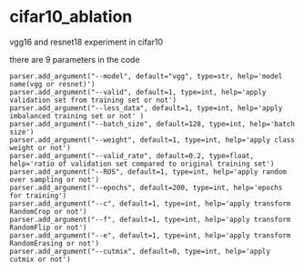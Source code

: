 # cifar10_ablation
vgg16 and resnet18 experiment in cifar10

there are 9 parameters in the code

    parser.add_argument("--model", default="vgg", type=str, help='model name(vgg or resnet)')
    parser.add_argument("--valid", default=1, type=int, help='apply validation set from training set or not')
    parser.add_argument("--less_data", default=1, type=int, help='apply imbalanced training set or not' )
    parser.add_argument("--batch_size", default=128, type=int, help='batch size')
    parser.add_argument("--weight", default=1, type=int, help='apply class weight or not')
    parser.add_argument("--valid_rate", default=0.2, type=float, help='ratio of validation set compared to original training set')
    parser.add_argument("--ROS", default=1, type=int, help='apply random over sampling or not')
    parser.add_argument("--epochs", default=200, type=int, help='epochs for training')
    parser.add_argument("--c", default=1, type=int, help='apply transform RandomCrop or not')
    parser.add_argument("--f", default=1, type=int, help='apply transform RandomFlip or not')
    parser.add_argument("--e", default=1, type=int, help='apply transform RandomErasing or not')
    parser.add_argument("--cutmix", default=0, type=int, help='apply cutmix or not')
